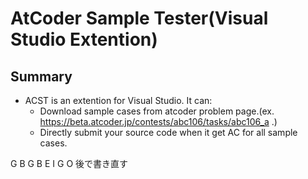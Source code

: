 ﻿# AtCoder Sample Tester(Visual Studio Extention)

## Summary

- ACST is an extention for Visual Studio. It can:
 	* Download sample cases from atcoder problem page.(ex. https://beta.atcoder.jp/contests/abc106/tasks/abc106_a .)
    * Directly submit your source code when it get AC for all sample cases.

G B G B E I G O 後で書き直す